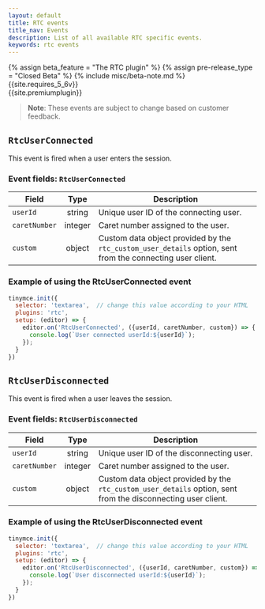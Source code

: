 ```yaml
---
layout: default
title: RTC events
title_nav: Events
description: List of all available RTC specific events.
keywords: rtc events
---
```


{% assign beta_feature = "The RTC plugin" %}
{% assign pre-release_type = "Closed Beta" %}
{% include misc/beta-note.md %}
{{site.requires_5_6v}}<br>
{{site.premiumplugin}}<br>
> **Note**: These events are subject to change based on customer feedback.

## `RtcUserConnected`

This event is fired when a user enters the session.

### Event fields: `RtcUserConnected`

| Field | Type | Description |
|-------|:----:|-------------|
| `userId` | string | Unique user ID of the connecting user. |
| `caretNumber` | integer | Caret number assigned to the user. |
| `custom` | object | Custom data object provided by the `rtc_custom_user_details` option, sent from the connecting user client. |

### Example of using the RtcUserConnected event

```js
tinymce.init({
  selector: 'textarea',  // change this value according to your HTML
  plugins: 'rtc',
  setup: (editor) => {
    editor.on('RtcUserConnected', ({userId, caretNumber, custom}) => {
      console.log(`User connected userId:${userId}`);
    });
  }
})
```

## `RtcUserDisconnected`

This event is fired when a user leaves the session.

### Event fields: `RtcUserDisconnected`

| Field | Type | Description |
|-------|:----:|-------------|
| `userId` | string | Unique user ID of the disconnecting user. |
| `caretNumber` | integer | Caret number assigned to the user. |
| `custom` | object | Custom data object provided by the `rtc_custom_user_details` option, sent from the disconnecting user client. |

### Example of using the RtcUserDisconnected event

```js
tinymce.init({
  selector: 'textarea',  // change this value according to your HTML
  plugins: 'rtc',
  setup: (editor) => {
    editor.on('RtcUserDisconnected', ({userId, caretNumber, custom}) => {
      console.log(`User disconnected userId:${userId}`);
    });
  }
})
```